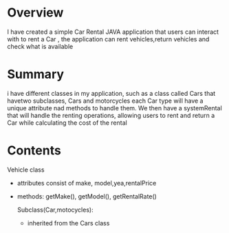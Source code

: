 # Overview

I have created a simple Car Rental JAVA application that users can interact with to rent a Car ,
the application can rent vehicles,return vehicles and check what is available

# Summary 
i have different classes in my application, such as a class called Cars that havetwo subclasses, Cars and motorcycles
each Car type will have a unique attribute nad methods to handle them. We then have a systemRental that 
will handle the renting operations, allowing users to rent and return a Car while calculating the cost of the rental

# Contents
Vehicle class
- attributes consist of make, model,yea,rentalPrice
- methods: getMake(), getModel(), getRentalRate()

  Subclass(Car,motocycles):
  - inherited from the Cars class

  
